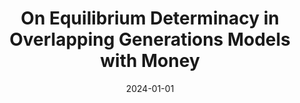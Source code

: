 ---
title: "On Equilibrium Determinacy in Overlapping Generations Models
with Money"
collection: publications
link: https://arxiv.org/abs/2403.13222
venue: "R&R Economics Letters"
date: 2024-01-01
coauthor: "Tomohiro Hirano"
---